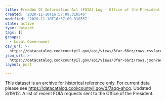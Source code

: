 ```yaml
---
title: Freedom Of Information Act (FOIA) Log - Office of the President - Archive
created: '2020-11-10T16:57:09.310546'
modified: '2020-11-10T16:57:09.310557'
state: active
type: dataset
tags: []
groups:
  - Local Government
csv_url: >-
  https://datacatalog.cookcountyil.gov/api/views/3far-66rz/rows.csv?accessType=DOWNLOAD
json_url: >-
  https://datacatalog.cookcountyil.gov/api/views/3far-66rz/rows.json?accessType=DOWNLOAD
layout: post

---
```

This dataset is an archive for historical reference only. For current data please see https://datacatalog.cookcountyil.gov/d/7aqq-ahcq. Updated 3/19/12.  A list of recent FOIA requests sent to the Office of the President.
